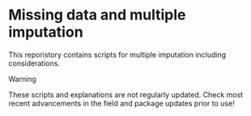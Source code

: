 # Missing data and multiple imputation

This reporistory contains scripts for multiple imputation including considerations.
> [!WARNING]
> These scripts and explanations are not regularly updated. Check most recent advancements in the field and package updates prior to use!
